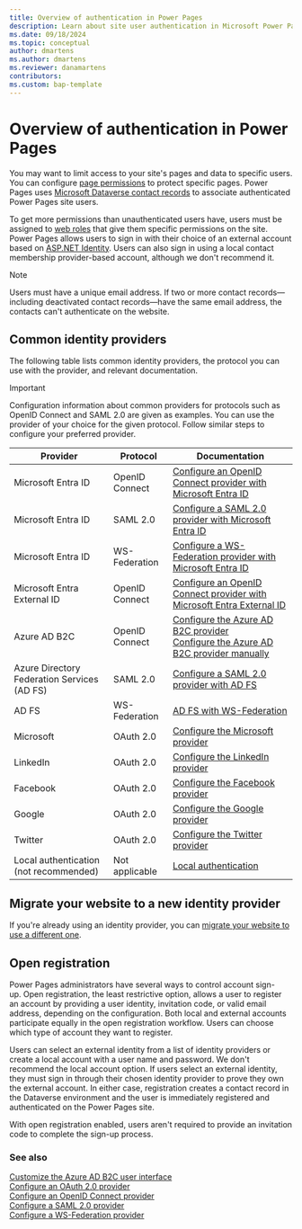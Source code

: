```yaml
---
title: Overview of authentication in Power Pages
description: Learn about site user authentication in Microsoft Power Pages and review common identity providers.
ms.date: 09/18/2024
ms.topic: conceptual
author: dmartens
ms.author: dmartens
ms.reviewer: danamartens
contributors:
ms.custom: bap-template
---
```


# Overview of authentication in Power Pages

You may want to limit access to your site's pages and data to specific users. You can configure [page permissions](../page-security.md) to protect specific pages. Power Pages uses [Microsoft Dataverse contact records](/power-apps/developer/data-platform/customer-entities-account-contact) to associate authenticated Power Pages site users.

To get more permissions than unauthenticated users have, users must be assigned to [web roles](../create-web-roles.md) that give them specific permissions on the site. Power Pages allows users to sign in with their choice of an external account based on [ASP.NET Identity](https://www.asp.net/identity). Users can also sign in using a local contact membership provider-based account, although we don't recommend it.

> [!NOTE]
> Users must have a unique email address. If two or more contact records&mdash;including deactivated contact records&mdash;have the same email address, the contacts can't authenticate on the website.

## Common identity providers

The following table lists common identity providers, the protocol you can use with the provider, and relevant documentation.

> [!IMPORTANT]
> Configuration information about common providers for protocols such as OpenID Connect and SAML 2.0 are given as examples. You can use the provider of your choice for the given protocol. Follow similar steps to configure your preferred provider.

| Provider | Protocol | Documentation |
|----------|----------|---------------|
| Microsoft Entra ID | OpenID Connect | [Configure an OpenID Connect provider with Microsoft Entra ID](openid-settings.md) |
| Microsoft Entra ID | SAML 2.0 | [Configure a SAML 2.0 provider with Microsoft Entra ID](saml2-settings-azure-ad.md) |
| Microsoft Entra ID | WS-Federation | [Configure a WS-Federation provider with Microsoft Entra ID](ws-federation-settings-azure-ad.md) |
| Microsoft Entra External ID | OpenID Connect | [Configure an OpenID Connect provider with Microsoft Entra External ID](entra-external-id.md) |
| Azure AD B2C | OpenID Connect | [Configure the Azure AD B2C provider](/power-apps/maker/portals/configure/configure-azure-ad-b2c-provider)<br/>[Configure the Azure AD B2C provider manually](/power-apps/maker/portals/configure/configure-azure-ad-b2c-provider-manual) |
| Azure Directory Federation Services (AD FS) | SAML 2.0 | [Configure a SAML 2.0 provider with AD FS](saml2-settings.md) |
| AD FS | WS-Federation | [AD FS with WS-Federation](ws-federation-settings.md)|
| Microsoft | OAuth 2.0 | [Configure the Microsoft provider](oauth2-microsoft.md) |
| LinkedIn | OAuth 2.0 | [Configure the LinkedIn provider](oauth2-linkedin.md) |
| Facebook | OAuth 2.0 | [Configure the Facebook provider](oauth2-facebook.md) |
| Google | OAuth 2.0 | [Configure the Google provider](/power-apps/maker/portals/configure/configure-oauth2-google) |
| Twitter | OAuth 2.0 | [Configure the Twitter provider](oauth2-twitter.md) |
| Local authentication<br />(not recommended) | Not applicable | [Local authentication](set-authentication-identity.md) |

## Migrate your website to a new identity provider

If you're already using an identity provider, you can [migrate your website to use a different one](migrate-identity-providers.md).

## Open registration

Power Pages administrators have several ways to control account sign-up. Open registration, the least restrictive option, allows a user to register an account by providing a user identity, invitation code, or valid email address, depending on the configuration. Both local and external accounts participate equally in the open registration workflow. Users can choose which type of account they want to register.

Users can select an external identity from a list of identity providers or create a local account with a user name and password. We don't recommend the local account option. If users select an external identity, they must sign in through their chosen identity provider to prove they own the external account. In either case, registration creates a contact record in the Dataverse environment and the user is immediately registered and authenticated on the Power Pages site.

With open registration enabled, users aren't required to provide an invitation code to complete the sign-up process.

### See also

[Customize the Azure AD B2C user interface](/power-apps/maker/portals/configure/azure-ad-b2c)  
[Configure an OAuth 2.0 provider](oauth2-provider.md)  
[Configure an OpenID Connect provider](openid-provider.md)  
[Configure a SAML 2.0 provider](saml2-provider.md)  
[Configure a WS-Federation provider](ws-federation-provider.md)
